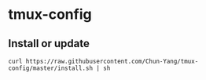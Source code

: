 # tmux-config

## Install or update
```
curl https://raw.githubusercontent.com/Chun-Yang/tmux-config/master/install.sh | sh
```
